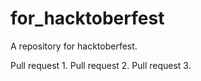 # for_hacktoberfest
A repository for hacktoberfest.

Pull request 1.
Pull request 2.
Pull request 3.
